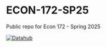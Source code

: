 # ECON-172-SP25

Public repo for Econ 172 - Spring 2025

 [![Datahub](https://img.shields.io/badge/Launch%20-UCB%20R.Datahub-blue)](http://r.datahub.berkeley.edu/user-redirect/interact?account=ds-modules&repo=ECON-172-SP25&branch=main&path=)
